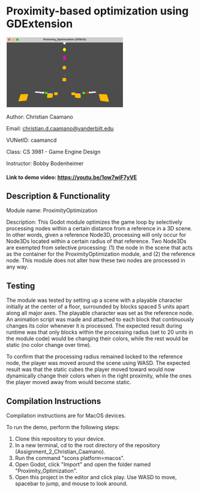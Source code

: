 # Proximity-based optimization using GDExtension

![Picture of the demo scene.](demo_thumbnail.png)

Author: Christian Caamano

Email: christian.d.caamano@vanderbilt.edu

VUNetID: caamancd

Class: CS 3981 - Game Engine Design

Instructor: Bobby Bodenheimer


#### Link to demo video: https://youtu.be/1ow7wiF7yVE

## Description & Functionality

Module name: ProximityOptimization

Description: This Godot module optimizes the game loop by selectively processing nodes within a certain distance from a reference in a 3D scene. In other words, given a reference Node3D, processing will only occur for Node3Ds located within a certain radius of that reference. Two Node3Ds are exempted from selective processing: (1) the node in the scene that acts as the container for the ProximityOptimization module, and (2) the reference node. This module does not alter how these two nodes are processed in any way.

## Testing

The module was tested by setting up a scene with a playable character initially at the center of a floor, surrounded by blocks spaced 5 units apart along all major axes. The playable character was set as the reference node. An animation script was made and attached to each block that continuously changes its color whenever it is processed. The expected result during runtime was that only blocks within the processing radius (set to 20 units in the module code) would be changing their colors, while the rest would be static (no color change over time).

To confirm that the processing radius remained locked to the reference node, the player was moved around the scene using WASD. The expected result was that the static cubes the player moved toward would now dynamically change their colors when in the right proximity, while the ones the player moved away from would become static.

## Compilation Instructions

Compilation instructions are for MacOS devices.

To run the demo, perform the following steps:
1. Clone this repository to your device.
2. In a new terminal, cd to the root directory of the repository (Assignment_2_Christian_Caamano).
3. Run the command "scons platform=macos".
4. Open Godot, click "Import" and open the folder named "Proximity_Optimization".
5. Open this project in the editor and click play. Use WASD to move, spacebar to jump, and mouse to look around.